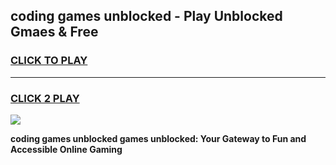 
## coding games unblocked - Play Unblocked Gmaes & Free
<h3>
<a href="https://news.freeplayer.one?title=coding_games_unblocked&ref=23F">CLICK TO PLAY</a></h3>
<hr>

<h3>
<a href="https://news.freeplayer.one?title=coding_games_unblocked&ref=23F">CLICK 2 PLAY</a>
  
</h3>

<a href="https://news.freeplayer.one?title=coding_games_unblocked&ref=23F/"><img src="https://clearcache.store/games.png"></a>


**coding games unblocked games unblocked: Your Gateway to Fun and Accessible Online Gaming**
